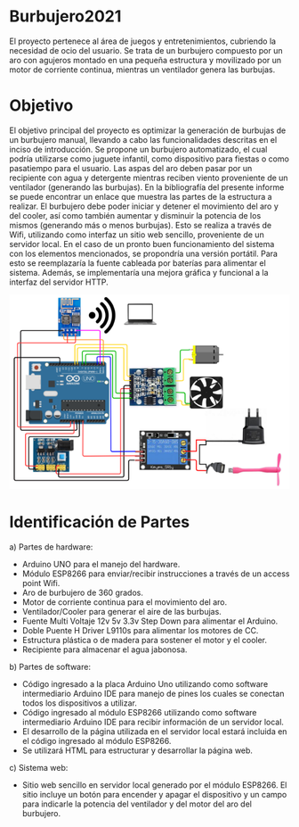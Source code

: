 # Burbujero2021

El proyecto pertenece al área de juegos y entretenimientos, cubriendo la necesidad de ocio del 
usuario. Se trata de un burbujero compuesto por un aro con agujeros montado en una pequeña estructura 
y movilizado por un motor de corriente continua, mientras un ventilador genera las burbujas.

# Objetivo

El objetivo principal del proyecto es optimizar la generación de burbujas de un burbujero
manual, llevando a cabo las funcionalidades descritas en el inciso de introducción. Se
propone un burbujero automatizado, el cual podría utilizarse como juguete infantil, como
dispositivo para fiestas o como pasatiempo para el usuario.
Las aspas del aro deben pasar por un recipiente con agua y detergente mientras reciben
viento proveniente de un ventilador (generando las burbujas). En la bibliografía del presente
informe se puede encontrar un enlace que muestra las partes de la estructura a realizar.
El burbujero debe poder iniciar y detener el movimiento del aro y del cooler, así como
también aumentar y disminuir la potencia de los mismos (generando más o menos
burbujas). Esto se realiza a través de Wifi, utilizando como interfaz un sitio web sencillo,
proveniente de un servidor local.
En el caso de un pronto buen funcionamiento del sistema con los elementos mencionados,
se propondría una versión portátil. Para esto se reemplazaría la fuente cableada por
baterías para alimentar el sistema. Además, se implementaría una mejora gráfica y
funcional a la interfaz del servidor HTTP.

<img src="Imagen Conexionado.png">

# Identificación de Partes

a) Partes de hardware:
- Arduino UNO para el manejo del hardware.
- Módulo ESP8266 para enviar/recibir instrucciones a través de un access point Wifi.
- Aro de burbujero de 360 grados.
- Motor de corriente continua para el movimiento del aro.
- Ventilador/Cooler para generar el aire de las burbujas.
- Fuente Multi Voltaje 12v 5v 3.3v Step Down para alimentar el Arduino.
- Doble Puente H Driver L9110s para alimentar los motores de CC.
- Estructura plástica o de madera para sostener el motor y el cooler.
- Recipiente para almacenar el agua jabonosa.

b) Partes de software:
- Código ingresado a la placa Arduino Uno utilizando como software intermediario
Arduino IDE para manejo de pines los cuales se conectan todos los dispositivos a
utilizar.
- Código ingresado al módulo ESP8266 utilizando como software intermediario
Arduino IDE para recibir información de un servidor local.
- El desarrollo de la página utilizada en el servidor local estará incluida en el código
ingresado al módulo ESP8266.
- Se utilizará HTML para estructurar y desarrollar la página web.

c) Sistema web:
- Sitio web sencillo en servidor local generado por el módulo ESP8266. El sitio incluye
un botón para encender y apagar el dispositivo y un campo para indicarle la potencia
del ventilador y del motor del aro del burbujero.
